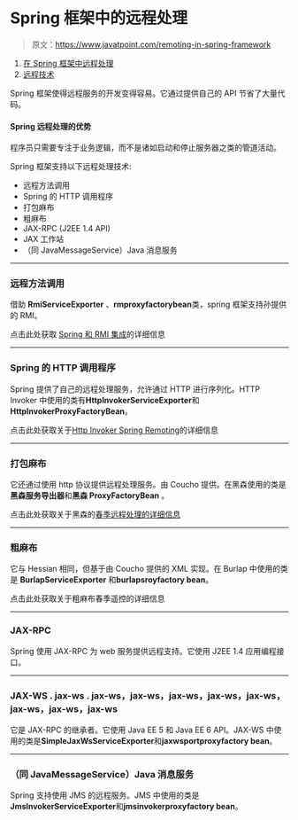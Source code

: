 # Spring 框架中的远程处理

> 原文：<https://www.javatpoint.com/remoting-in-spring-framework>

1.  [在 Spring 框架中远程处理](#)
2.  [远程技术](#ex)

Spring 框架使得远程服务的开发变得容易。它通过提供自己的 API 节省了大量代码。

#### Spring 远程处理的优势

程序员只需要专注于业务逻辑，而不是诸如启动和停止服务器之类的管道活动。

Spring 框架支持以下远程处理技术:

*   远程方法调用
*   Spring 的 HTTP 调用程序
*   打包麻布
*   粗麻布
*   JAX-RPC (J2EE 1.4 API)
*   JAX 工作站
*   （同 JavaMessageService）Java 消息服务

* * *

### 远程方法调用

借助 **RmiServiceExporter** 、**rmproxyfactorybean**类，spring 框架支持孙提供的 RMI。

点击此处获取 [Spring 和 RMI 集成](spring-and-rmi-integration)的详细信息

* * *

### Spring 的 HTTP 调用程序

Spring 提供了自己的远程处理服务，允许通过 HTTP 进行序列化。HTTP Invoker 中使用的类有**HttpInvokerServiceExporter**和**HttpInvokerProxyFactoryBean**。

点击此处获取关于[Http Invoker Spring Remoting](spring-remoting-by-http-invoker-example)的详细信息

* * *

### 打包麻布

它还通过使用 http 协议提供远程处理服务。由 Coucho 提供。在黑森使用的类是**黑森服务导出器**和**黑森 ProxyFactoryBean** 。

点击此处获取关于黑森的[春季远程处理的详细信息](spring-remoting-by-hessian-example)

* * *

### 粗麻布

它与 Hessian 相同，但基于由 Coucho 提供的 XML 实现。在 Burlap 中使用的类是 **BurlapServiceExporter** 和**burlapsroyfactory bean**。

点击此处获取关于粗麻布春季遥控的详细信息

* * *

### JAX-RPC

Spring 使用 JAX-RPC 为 web 服务提供远程支持。它使用 J2EE 1.4 应用编程接口。

* * *

### JAX-WS . jax-ws . jax-ws，jax-ws，jax-ws，jax-ws，jax-ws，jax-ws，jax-ws，jax-ws

它是 JAX-RPC 的继承者。它使用 Java EE 5 和 Java EE 6 API。JAX-WS 中使用的类是**SimpleJaxWsServiceExporter**和**jaxwsportproxyfactory bean**。

* * *

### （同 JavaMessageService）Java 消息服务

Spring 支持使用 JMS 的远程服务。JMS 中使用的类是**JmsInvokerServiceExporter**和**jmsinvokerproxyfactory bean**。